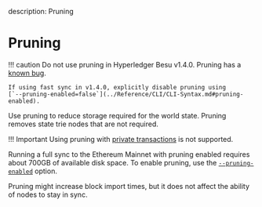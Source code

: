 description: Pruning
<!--- END of page meta data -->

# Pruning

!!! caution 
    Do not use pruning in Hyperledger Besu v1.4.0. Pruning has a
    [known bug](https://github.com/hyperledger/besu/blob/master/CHANGELOG.md#known-issues).

    If using fast sync in v1.4.0, explicitly disable pruning using
    [`--pruning-enabled=false`](../Reference/CLI/CLI-Syntax.md#pruning-enabled). 

Use pruning to reduce storage required for the world state. Pruning removes state trie nodes that
are not required.

!!! Important
    Using pruning with [private transactions](Privacy/Privacy-Overview.md) is not supported.

Running a full sync to the Ethereum Mainnet with pruning enabled requires about 700GB of available
disk space. To enable pruning, use the
[`--pruning-enabled`](../Reference/CLI/CLI-Syntax.md#pruning-enabled) option.

Pruning might increase block import times, but it does not affect the ability of nodes to stay in
sync.
